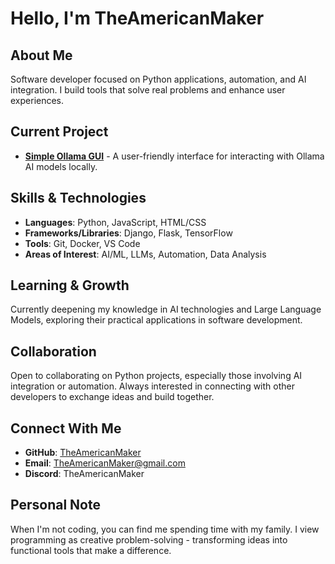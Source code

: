 # Hello, I'm TheAmericanMaker

## About Me
Software developer focused on Python applications, automation, and AI integration. I build tools that solve real problems and enhance user experiences.

## Current Project
- **[Simple Ollama GUI](https://github.com/TheAmericanMaker/simple-ollama-gui)** - A user-friendly interface for interacting with Ollama AI models locally.

## Skills & Technologies
- **Languages**: Python, JavaScript, HTML/CSS
- **Frameworks/Libraries**: Django, Flask, TensorFlow
- **Tools**: Git, Docker, VS Code
- **Areas of Interest**: AI/ML, LLMs, Automation, Data Analysis

## Learning & Growth
Currently deepening my knowledge in AI technologies and Large Language Models, exploring their practical applications in software development.

## Collaboration
Open to collaborating on Python projects, especially those involving AI integration or automation. Always interested in connecting with other developers to exchange ideas and build together.

## Connect With Me
- **GitHub**: [TheAmericanMaker](https://github.com/TheAmericanMaker)
- **Email**: TheAmericanMaker@gmail.com
- **Discord**: TheAmericanMaker

## Personal Note
When I'm not coding, you can find me spending time with my family. I view programming as creative problem-solving - transforming ideas into functional tools that make a difference.
